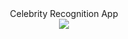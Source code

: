 <div align="center">
Celebrity Recognition App
</div>
          
<div align="center">
<img src="https://dmitrii-frolov.com/static/celebrec-ead71ccd3592f210e6604e274379889d.gif" />
</div>
